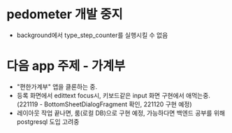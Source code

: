 # pedometer 개발 중지
- background에서 type_step_counter를 실행시킬 수 없음

# 다음 app 주제 - 가계부
- "편한가계부" 앱을 클론하는 중.
- 등록 화면에서 edittext focus시, 키보드같은 input 화면 구현에서 애먹는중.(221119 - BottomSheetDialogFragment 확인, 221120 구현 예정)
- 레이아웃 작업 끝나면, 룸(로컬 DB)으로 구현 예정, 가능하다면 백엔드 공부를 위해 postgresql 도입 고려중
